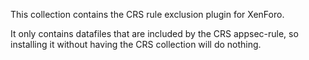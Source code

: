 This collection contains the CRS rule exclusion plugin for XenForo.

It only contains datafiles that are included by the CRS appsec-rule, so installing it without having the CRS collection will do nothing.
